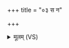 +++
title = "०३ स न"

+++
<details><summary>मूलम् (VS)</summary>

स न॒ इन्द्रः॑ शि॒वः सखाश्वा॑व॒द्गोम॒द्यव॑मत्।  
उ॒रुधा॑रेव दोहते ॥
</details>